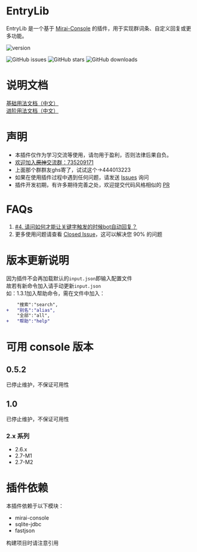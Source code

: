 # EntryLib

EntryLib 是一个基于 [Mirai-Console](https://github.com/mamoe/mirai-console) 的插件，用于实现群词条、自定义回复或更多功能。

![version](https://img.shields.io/badge/%E5%BD%93%E5%89%8D%E7%89%88%E6%9C%AC-v1.3.1-informational)

![GitHub issues](https://img.shields.io/github/issues/BillYang2016/entrylib)
![GitHub stars](https://img.shields.io/github/stars/BillYang2016/entrylib)
![GitHub downloads](https://img.shields.io/github/downloads/BillYang2016/entrylib/total)

# 说明文档
[基础用法文档（中文）](https://github.com/BillYang2016/entrylib/blob/main/docs/basic-CN.md)  
[进阶用法文档（中文）](https://github.com/BillYang2016/entrylib/blob/main/docs/advanced-CN.md)  

# 声明
- 本插件仅作为学习交流等使用，请勿用于盈利，否则法律后果自负。
- [欢迎加入~~原神~~交流群：735209171](https://jq.qq.com/?_wv=1027&k=5cV7uEJ)
- 上面那个群群友ghs寄了，试试这个->444013223
- 如果在使用插件过程中遇到任何问题，请发送 [Issues](https://github.com/BillYang2016/entrylib/issues) 询问
- 插件开发初期，有许多期待完善之处，欢迎提交代码风格相似的 [PR](https://github.com/BillYang2016/entrylib/pulls)

# FAQs
1. [#4. 请问如何才能让关键字触发的时候bot自动回复？](https://github.com/BillYang2016/entrylib/issues/4)
2. 更多使用问题请查看 [Closed Issue](https://github.com/BillYang2016/entrylib/issues?q=is%3Aissue+is%3Aclosed)，这可以解决您 90% 的问题

# 版本更新说明
因为插件不会再加载默认的`input.json`即输入配置文件  
故若有新命令加入请手动更新`input.json`  
如：1.3.1加入帮助命令，需在文件中加入：
```diff
    "搜索":"search",
+   "别名":"alias",
    "全部":"all",
+   "帮助":"help"
```

# 可用 console 版本

## 0.5.2
已停止维护，不保证可用性

## 1.0
已停止维护，不保证可用性

### 2.x 系列
- 2.6.x
- 2.7-M1
- 2.7-M2

# 插件依赖
本插件依赖于以下模块：
- mirai-console
- sqlite-jdbc
- fastjson

构建项目时请注意引用
